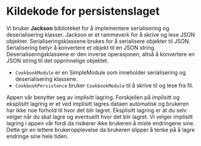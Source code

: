 # Kildekode for persistenslaget

Vi bruker **Jackson** biblioteket for å implementere serialisering og deserialisering klasser.
Jackson er et rammeverk for å skrive og lese JSON objekter. Serialiseringsklassene brukes for å serialisere objekter til JSON. Serialisering betyr å konvertere et objekt til en JSON string. Deserialiseringsklassene er den inverse operasjonen, altså å konvertere en JSON string til det opprinnelige objektet. 

- `CookbookModule` er en SimpleModule som inneholder serialisering og deserialisering klassene. 
- `CookbookPersistence` bruker `CookbookModule` til å skrive til og lese fra fil.

Appen vår benytter seg av implisitt lagring. Forskjellen på implisitt og eksplisitt lagring er et ved implisitt lagres dataen automatisk og brukeren har ikke noe forhold til hvor det blir lagret. Eksplisitt lagring er at du selv velger når du skal lagre og eventuellt hvor det blir lagret. Vi velger implisitt lagring i appen vår fordi da risikerer ikke brukeren å miste endringene sine. Dette gir en lettere brukeropplevelse da brukeren slipper å tenke på å lagre endringe sine hele tiden. 
 


